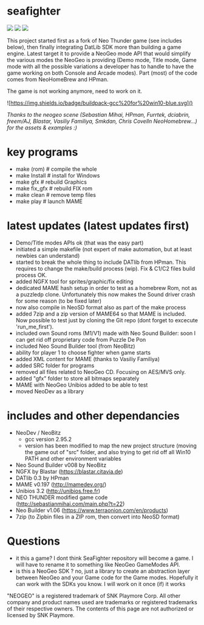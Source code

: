 # seafighter
![](https://img.shields.io/badge/devkit%20platform-windows-ff69b4.svg)
![](https://img.shields.io/badge/game%20platform-MAME-blue.svg)
![](https://img.shields.io/badge/game%20platform-NeoSD%20(real%20MVS%20or%20AES)-blue.svg)

This project started first as a fork of Neo Thunder game (see includes below), then finally integrating DatLib SDK more than building a game engine.
Latest target it to provide a NeoGeo mode API that would simplify the various modes the NeoGeo is providing (Demo mode, Title mode, Game mode with all the possible variations a developer has to handle to have the game working on both Console and Arcade modes). Part (most) of the code comes from NeoHomeBrew and HPman.

The game is not working anymore, need to work on it.

![https://img.shields.io/badge/buildpack-gcc%20for%20win10-blue.svg]()

*Thanks to the neogeo scene (Sebastian Mihai, HPman, Furrtek, dciabrin, freem/AJ, Blastar, Vasiliy Familiya, Smkdan, Chris Covelln NeoHomebrew...) for the assets & examples :)*

# key programs
- make (rom)				# compile the whole
- make Install			# install for Windows
- make gfx					# rebuild Graphics
- make fix_gfx			# rebuild FIX rom
- make clean				# remove temp files
- make play         # launch MAME

# latest updates (latest updates first)
- Demo/Title modes APIs ok (that was the easy part)
- initiated a simple makefile (not expert of make automation, but at least newbies can understand)
- started to break the whole thing to include DATlib from HPman. This requires to change the make/build process (wip). Fix & C1/C2 files build process OK.
- added NGFX tool for sprites/graphic/fix editing
- dedicated MAME hash setup in order to test as a homebrew Rom, not as a puzzledp clone. Unfortunately this now makes the Sound driver crash for some reason (to be fixed later)
- now also compile in NeoSD format also as part of the make process
- added 7zip and a zip version of MAME64 so that MAME is included. Now possible to test just by cloning the Git repo (dont forget to excecute 'run_me_first').
- included own Sound roms (M1/V1) made with Neo Sound Builder: soon I can get rid off proprietary code from Puzzle De Pon
- included Neo Sound Builder tool (from NeoBitz)
- ability for player 1 to choose fighter when game starts
- added XML content for MAME (thanks to Vasiliy Familiya)
- added SRC folder for programs
- removed all files related to NeoGeo CD. Focusing on AES/MVS only.
- added "gfx" folder to store all bitmaps separately
- MAME with NeoGeo Unibios added to be able to test
- moved NeoDev as a library


# includes and other dependancies
- NeoDev / NeoBitz
  - gcc version 2.95.2
  - version has been modified to map the new project structure (moving the game out of "src" folder, and also trying to get rid off all Win10 PATH and other environment variables
- Neo Sound Builder v008 by NeoBitz
- NGFX by Blastar (https://blastar.citavia.de)
- DATlib 0.3 by HPman
- MAME v0.197 (http://mamedev.org/)
- Unibios 3.2 (http://unibios.free.fr)
- NEO THUNDER modified game code (http://sebastianmihai.com/main.php?t=22)
- Neo Builder v1.06 (https://www.terraonion.com/en/products)
- 7zip (to Zipbin files in a ZIP rom, then convert into NeoSD format)

# Questions
- it this a game? I dont think SeaFighter repository will become a game. I will have to rename it to something like NeoGeo GameModes API.
- is this a NeoGeo SDK ? no, just a library to create an abstraction layer between NeoGeo and your Game code for the Game modes. Hopefully it can work with the SDKs you know. I will work on it once (if) it works

"NEOGEO" is a registered trademark of SNK Playmore Corp. All other company and product names used are trademarks or registered trademarks of their respective owners.
The contents of this page are not authorized or licensed by SNK Playmore.

